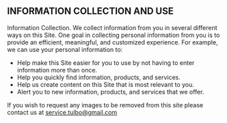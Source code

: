 ## INFORMATION COLLECTION AND USE

Information Collection. We collect information from you in several different ways on this Site. One goal in collecting personal information from you is to provide an efficient, meaningful, and customized experience. For example, we can use your personal information to:

- Help make this Site easier for you to use by not having to enter information more than once.
- Help you quickly find information, products, and services.
- Help us create content on this Site that is most relevant to you.
- Alert you to new information, products, and services that we offer.

If you wish to request any images to be removed from this site please contact us at <a href="mailto:service.tulbo@gmail.com">service.tulbo@gmail.com</a> 